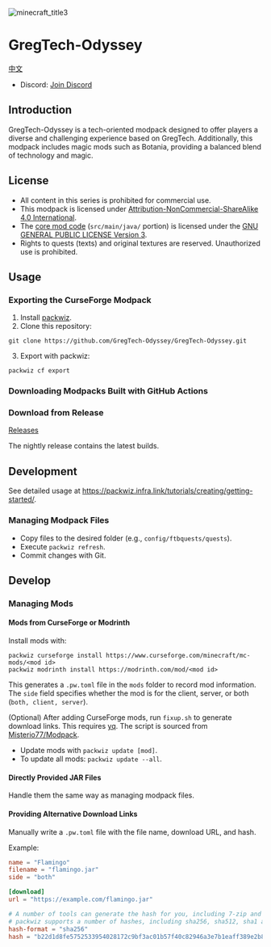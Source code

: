 ![minecraft_title3](https://github.com/user-attachments/assets/e2d6d7cd-4aac-4119-8285-b4d16bbcc73d)

# GregTech-Odyssey
[中文](README_zh.md)

- Discord: [Join Discord](https://discord.gg/PxruFSbtCn)

## Introduction

GregTech-Odyssey is a tech-oriented modpack designed to offer players a diverse and challenging experience based on GregTech. Additionally, this modpack includes magic mods such as Botania, providing a balanced blend of technology and magic.

## License

- All content in this series is prohibited for commercial use.
- This modpack is licensed under [Attribution-NonCommercial-ShareAlike 4.0 International](https://creativecommons.org/licenses/by-nc-sa/4.0/).
- The [core mod code](https://github.com/GregTech-Odyssey/GTOCore) (`src/main/java/` portion) is licensed under the [GNU GENERAL PUBLIC LICENSE Version 3](https://www.gnu.org/licenses/gpl-3.0.html).
- Rights to quests (texts) and original textures are reserved. Unauthorized use is prohibited.

## Usage

### Exporting the CurseForge Modpack

1. Install [packwiz](https://github.com/packwiz/packwiz).
2. Clone this repository:
```
git clone https://github.com/GregTech-Odyssey/GregTech-Odyssey.git
```
3. Export with packwiz:
```
packwiz cf export
```

### Downloading Modpacks Built with GitHub Actions

### Download from Release

[Releases](https://github.com/GregTech-Odyssey/GregTech-Odyssey/releases)

The nightly release contains the latest builds.

## Development

See detailed usage at <https://packwiz.infra.link/tutorials/creating/getting-started/>.

### Managing Modpack Files

- Copy files to the desired folder (e.g., `config/ftbquests/quests`).
- Execute `packwiz refresh`.
- Commit changes with Git.

## Develop

### Managing Mods

#### Mods from CurseForge or Modrinth

Install mods with:
```
packwiz curseforge install https://www.curseforge.com/minecraft/mc-mods/<mod id>
packwiz modrinth install https://modrinth.com/mod/<mod id>
```

This generates a `.pw.toml` file in the `mods` folder to record mod information. The `side` field specifies whether the mod is for the client, server, or both (`both, client, server`).

(Optional) After adding CurseForge mods, run `fixup.sh` to generate download links. This requires [yq](https://github.com/mikefarah/yq). The script is sourced from [Misterio77/Modpack](https://github.com/Misterio77/Modpack).

- Update mods with `packwiz update [mod]`.
- To update all mods: `packwiz update --all`.

#### Directly Provided JAR Files

Handle them the same way as managing modpack files.

#### Providing Alternative Download Links

Manually write a `.pw.toml` file with the file name, download URL, and hash.

Example:
```toml
name = "Flamingo"
filename = "flamingo.jar"
side = "both"

[download]
url = "https://example.com/flamingo.jar"

# A number of tools can generate the hash for you, including 7-zip and sha256sum
# packwiz supports a number of hashes, including sha256, sha512, sha1 and md5
hash-format = "sha256"
hash = "b22d1d8fe5752533954028172c9bf3ac01b57f40c82946a3e7b1eaff389e2b87"
```
